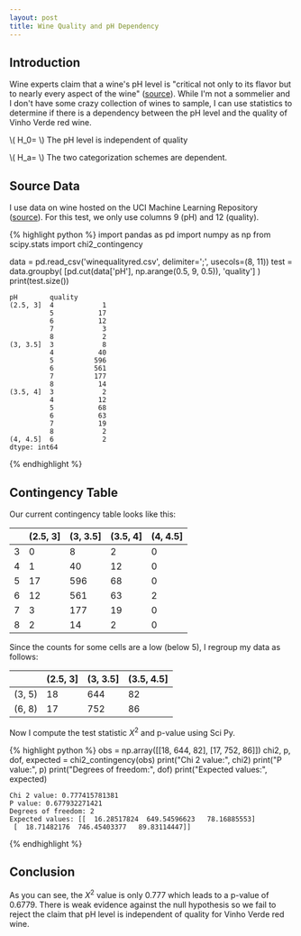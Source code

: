 ```yaml
---
layout: post
title: Wine Quality and pH Dependency
---
```


## Introduction

Wine experts claim that a wine's pH level is "critical not only to its flavor but to nearly every aspect of the wine" ([source](http://winemakersacademy.com/importance-ph-wine-making/)). While I'm not a sommelier and I don't have some crazy collection of wines to sample, I can use statistics to determine if there is a dependency between the pH level and the quality of Vinho Verde red wine. 

\\( H_0= \\) The pH level is independent of quality

\\( H_a= \\) The two categorization schemes are dependent.

## Source Data

I use data on wine hosted on the UCI Machine Learning Repository ([source](https://archive.ics.uci.edu/ml/datasets/Wine+Quality)). For this test, we only use columns 9 (pH) and 12 (quality).




{% highlight python %}
import pandas as pd
import numpy as np
from scipy.stats import chi2_contingency

data = pd.read_csv('winequalityred.csv', delimiter=';', usecols=(8, 11))
test = data.groupby( [pd.cut(data['pH'], np.arange(0.5, 9, 0.5)), 'quality'] )
print(test.size())


    pH        quality
    (2.5, 3]  4            1
              5           17
              6           12
              7            3
              8            2
    (3, 3.5]  3            8
              4           40
              5          596
              6          561
              7          177
              8           14
    (3.5, 4]  3            2
              4           12
              5           68
              6           63
              7           19
              8            2
    (4, 4.5]  6            2
    dtype: int64
{% endhighlight %}


## Contingency Table

Our current contingency table looks like this:


|              | (2.5, 3] | (3, 3.5] | (3.5, 4] | (4, 4.5] |
|--------------|----------|----------|----------|----------|
| 3            | 0        | 8        | 2        | 0        |
| 4            | 1        | 40       | 12       | 0        |
| 5            | 17       | 596      | 68       | 0        |
| 6            | 12       | 561      | 63       | 2        |
| 7            | 3        | 177      | 19       | 0        |
| 8            | 2        | 14       | 2        | 0        |


Since the counts for some cells are a low (below 5), I regroup my data as follows:


|        | (2.5, 3] | (3, 3.5] | (3.5, 4.5] |
|-------:|----------|----------|------------|
| (3, 5) | 18       | 644      | 82         |
| (6, 8) | 17       | 752      | 86         |


Now I compute the test statistic $X^2$ and p-value using Sci Py.




{% highlight python %}
obs = np.array([[18, 644, 82], [17, 752, 86]])
chi2, p, dof, expected = chi2_contingency(obs)
print("Chi 2 value:", chi2)
print("P value:", p)
print("Degrees of freedom:", dof)
print("Expected values:", expected)


    Chi 2 value: 0.777415781381
    P value: 0.677932271421
    Degrees of freedom: 2
    Expected values: [[  16.28517824  649.54596623   78.16885553]
     [  18.71482176  746.45403377   89.83114447]]
{% endhighlight %}

## Conclusion

As you can see, the $X^2$ value is only 0.777 which leads to a p-value of 0.6779. There is weak evidence against the null hypothesis so we fail to reject the claim that pH level is independent of quality for Vinho Verde red wine. 
